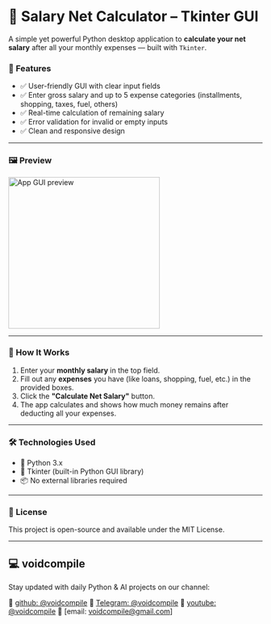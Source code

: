 # 💸 Salary Net Calculator – Tkinter GUI

A simple yet powerful Python desktop application to **calculate your net salary** after all your monthly expenses — built with `Tkinter`.

### 🚀 Features
- ✅ User-friendly GUI with clear input fields  
- ✅ Enter gross salary and up to 5 expense categories (installments, shopping, taxes, fuel, others)  
- ✅ Real-time calculation of remaining salary  
- ✅ Error validation for invalid or empty inputs  
- ✅ Clean and responsive design  

---

### 🖼️ Preview

<img src="https://via.placeholder.com/400x500.png?text=GUI+Preview" alt="App GUI preview" width="300"/>

---

### 🧠 How It Works

1. Enter your **monthly salary** in the top field.  
2. Fill out any **expenses** you have (like loans, shopping, fuel, etc.) in the provided boxes.  
3. Click the **"Calculate Net Salary"** button.  
4. The app calculates and shows how much money remains after deducting all your expenses.

---

### 🛠️ Technologies Used

- 🐍 Python 3.x  
- 🎨 Tkinter (built-in Python GUI library)  
- 📦 No external libraries required  

---

### 📃 License
This project is open-source and available under the MIT License.

---

## 💻 voidcompile
Stay updated with daily Python & AI projects on our channel:

📢 [github: @voidcompile](https://github.com/voidcompile)
📢 [Telegram: @voidcompile](https://t.me/voidcompile)
📢 [youtube: @voidcompile](https://www.youtube.com/@voidcompile)
📢 [email: voidcompile@gmail.com]
